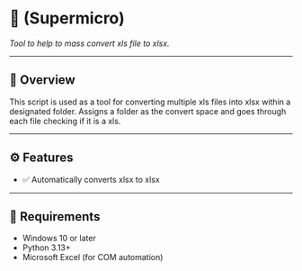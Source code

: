 # 🧩  (Supermicro)
*Tool to help to mass convert xls file to xlsx.*

---

## 📘 Overview
This script is used as a tool for converting multiple xls files into xlsx within a designated folder. Assigns a folder as the convert space and goes through each file checking if it is a xls.

---

## ⚙️ Features
- ✅ Automatically converts xlsx to xlsx

---

## 🧰 Requirements
- Windows 10 or later  
- Python 3.13+  
- Microsoft Excel (for COM automation) 
